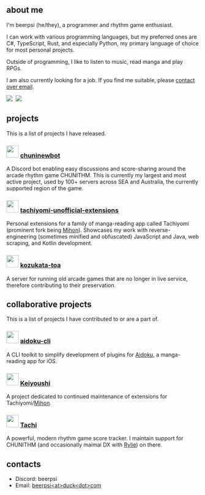 ## about me
I'm beerpsi (he/they), a programmer and rhythm game enthusiast.

I can work with various programming languages, but my preferred ones are C#, TypeScript, Rust,
and especially Python, my primary language of choice for most personal projects.

Outside of programming, I like to listen to music, read manga and play RPGs.

I am also currently looking for a job. If you find me suitable, please [contact over email](#contacts).

![](https://raw.githubusercontent.com/beerpiss/github-stats/master/generated/overview.svg#gh-dark-mode-only)
![]()
![](https://raw.githubusercontent.com/beerpiss/github-stats/master/generated/languages.svg#gh-dark-mode-only)
![]()

## projects
This is a list of projects I have released.

### <img src="https://skillicons.dev/icons?i=py,discord,bots,sqlite" height="32" /> [chuninewbot](https://github.com/beerpiss/chuninewbot)
A Discord bot enabling easy discussions and score-sharing around the arcade rhythm game CHUNITHM. This is currently my largest
and most active project, used by 100+ servers across SEA and Australia, the currently supported region of the game.

### <img src="https://skillicons.dev/icons?i=androidstudio,kotlin,html,js" height="32" /> [tachiyomi-unofficial-extensions](https://github.com/beerpiss/tachiyomi-unofficial-extensions)
Personal extensions for a family of manga-reading app called Tachiyomi (prominent fork being [Mihon](https://mihon.app)). Showcases my
work with reverse-engineering (sometimes minified and obfuscated) JavaScript and Java, web scraping, and Kotlin development.

### <img src="https://skillicons.dev/icons?i=nodejs,ts,express" height="32" /> [kozukata-toa](https://gitea.tendokyu.moe/beerpsi/kozukata-toa)
A server for running old arcade games that are no longer in live service, therefore contributing to their preservation.

## collaborative projects
This is a list of projects I have contributed to or are a part of.

### <img src="https://skillicons.dev/icons?i=go" height="32" /> [aidoku-cli](https://github.com/Aidoku/aidoku-cli)
A CLI toolkit to simplify development of plugins for [Aidoku](https://aidoku.app), a manga-reading app for iOS.

### <img src="https://skillicons.dev/icons?i=androidstudio,kotlin,html,js" height="32" /> [Keiyoushi](https://keiyoushi.github.io)
A project dedicated to continued maintenance of extensions for Tachiyomi/[Mihon](https://mihon.app). 

### <img src="https://skillicons.dev/icons?i=ts,react,mongodb" height="32" /> [Tachi](https://tachi.ac)
A powerful, modern rhythm game score tracker. I maintain support for CHUNITHM (and occasionally maimai DX with [Rylie](https://github.com/j1nxie))
on there.

## contacts
- Discord: beerpsi
- Email: [beerpsi\<at\>duck\<dot\>com](mailto:beerpsi@duck.com)
<!--
**beerpiss/beerpiss** is a ✨ _special_ ✨ repository because its `README.md` (this file) appears on your GitHub profile.

Here are some ideas to get you started:

- 🔭 I’m currently working on ...
- 🌱 I’m currently learning ...
- 👯 I’m looking to collaborate on ...
- 🤔 I’m looking for help with ...
- 💬 Ask me about ...
- 📫 How to reach me: ...
- 😄 Pronouns: ...
- ⚡ Fun fact: ...
-->
